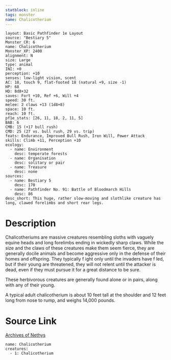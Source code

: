 ```yaml
---
statblock: inline
tags: monster
name: Chalicotherium
---
```

```statblock
layout: Basic Pathfinder 1e Layout
source: "Bestiary 5"
Monster_CR: 6
name: Chalicotherium
Monster_XP: 2400
alignment: N
size: Large
type: animal
INI: +0
perception: +10
senses: low-light vision, scent
AC: 18, touch 9, flat-footed 18 (natural +9, size -1)
HP: 68
HD: 8d8+32
saves: Fort +10, Ref +6, Will +4
speed: 30 ft.
melee: 2 claws +13 (1d8+8)
space: 10 ft.
reach: 10 ft.
pf1e_stats: [26, 11, 18, 2, 11, 5]
BAB: 6
CMB: 15 (+17 bull rush)
CMD: 25 (27 vs. bull rush, 29 vs. trip)
feats: Endurance, Improved Bull Rush, Iron Will, Power Attack
skills: Climb +11, Perception +10
ecology:
  - name: Environment
    desc: temperate forests
  - name: Organisation
    desc: solitary or pair
  - name: Treasure
    desc: none
sources:
  - name: Bestiary 5
    desc: 170
  - name: Pathfinder No. 91: Battle of Bloodmarch Hills
    desc: 86
desc_short: This huge, rather slow-moving and slothlike creature has long, clawed forelimbs and short rear legs.
```
# Description
Chalicotheriums are massive creatures resembling sloths with vaguely equine heads and long forelimbs ending in wickedly sharp claws. While the size and the claws of these creatures make them seem fierce, they are generally docile animals and become aggressive only in the defense of their homes and offspring. They typically f ight only until the invaders have f led, but if their young are threatened, they will not relent until the attacker is dead, even if they must pursue it for a great distance to be sure.

 These herbivorous creatures are generally found alone or in pairs, along with any of their young.

 A typical adult chalicotherium is about 10 feet tall at the shoulder and 12 feet long from nose to rump, and weighs 14,000 pounds.
# Source Link
[Archives of Nethys](https://aonprd.com/MonsterDisplay.aspx?ItemName=Chalicotherium)
```encounter-table
name: Chalicotherium
creatures:
  - 1: Chalicotherium
```
